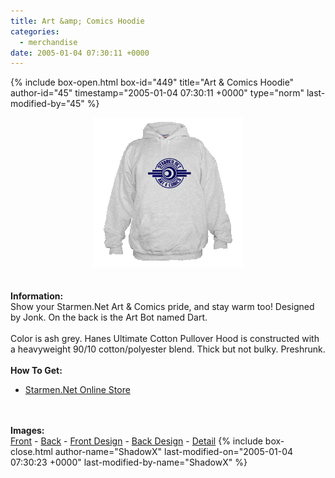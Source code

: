 ```yaml
---
title: Art &amp; Comics Hoodie
categories:
  - merchandise
date: 2005-01-04 07:30:11 +0000
---
```

{% include box-open.html box-id="449" title="Art &amp; Comics Hoodie" author-id="45" timestamp="2005-01-04 07:30:11 +0000" type="norm" last-modified-by="45" %}
	<center>
	<img src="/merchandise/images/smn_ach_title.png" border="0" alt="Art & Comics Hoodie" />
	</center>
	<br /><br />
	<b>Information:</b>
	<br />
	Show your Starmen.Net Art & Comics pride, and stay warm too! Designed by Jonk. On the 
	back is the Art Bot named Dart.
	<br /><br />
	Color is ash grey. Hanes Ultimate Cotton Pullover Hood is constructed with a 
	heavyweight 90/10 cotton/polyester blend. Thick but not bulky. Preshrunk.
	<br /><br />
	<b>How To Get:</b>
	<br />
	<ul>
	<li><a href="http://www.cafeshops.com/starmen.8708697">Starmen.Net Online Store</a></li>
	</ul>
	<br /><br />
	<b>Images:</b>
	<br />
	<a href="/merchandise/images/smn_ach_front.jpg">Front</a> - <a href="/merchandise/images/smn_ach_back.jpg">Back</a> - <a href="/merchandise/images/smn_ach_fdesign.jpg">Front Design</a> - 
	<a href="/merchandise/images/smn_ach_bdesign.jpg">Back Design</a> - <a href="/merchandise/images/smn_hoodie.jpg">Detail</a>
{% include box-close.html author-name="ShadowX" last-modified-on="2005-01-04 07:30:23 +0000" last-modified-by-name="ShadowX" %}
